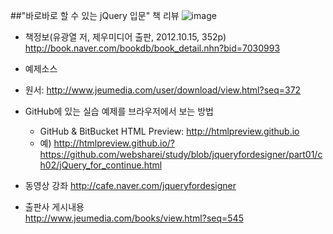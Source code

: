 ##"바로바로 할 수 있는 jQuery 입문" 책 리뷰
![image](https://cloud.githubusercontent.com/assets/10431663/22020086/bdc84a7a-dcf9-11e6-8634-e788d17a1689.png)
* 책정보(유광열 저, 제우미디어 출판, 2012.10.15, 352p)<br>
 http://book.naver.com/bookdb/book_detail.nhn?bid=7030993

* 예제소스<br>
 - 원서: http://www.jeumedia.com/user/download/view.html?seq=372
 
* GitHub에 있는 실습 예제를 브라우저에서 보는 방법<br>
  - GitHub & BitBucket HTML Preview: http://htmlpreview.github.io<br>
  - 예) http://htmlpreview.github.io/?https://github.com/websharei/study/blob/jqueryfordesigner/part01/ch02/jQuery_for_continue.html

* 동영상 강좌
 http://cafe.naver.com/jqueryfordesigner

* 출판사 게시내용<br>
 http://www.jeumedia.com/books/view.html?seq=545
